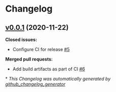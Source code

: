 # Changelog

## [v0.0.1](https://github.com/renehernandez/appfile/tree/v0.0.1) (2020-11-22)

**Closed issues:**

- Configure CI for release [\#5](https://github.com/renehernandez/appfile/issues/5)

**Merged pull requests:**

- Add build artifacts as part of CI [\#6](https://github.com/renehernandez/appfile/pull/6)



\* *This Changelog was automatically generated by [github_changelog_generator](https://github.com/github-changelog-generator/github-changelog-generator)*
